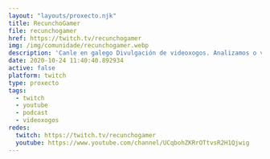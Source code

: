 ```yaml
---
layout: "layouts/proxecto.njk"
title: RecunchoGamer
file: recunchogamer
href: https://twitch.tv/recunchogamer
img: /img/comunidade/recunchogamer.webp
description: 'Canle en galego Divulgación de videoxogos. Analizamos o videoxogo como produto cultural cun estilo desenfadado sobre os elementos narrativos e artísticos que se usan en videoxogos de diferentes épocas: retro e actuais.'
date: 2020-10-24 11:40:40.892934
active: false
platform: twitch
type: proxecto
tags:
  - twitch
  - youtube
  - podcast
  - videoxogos
redes:
  twitch: https://twitch.tv/recunchogamer
  youtube: https://www.youtube.com/channel/UCqbohZKRrOTtvsR2H1Qjwig
---
```

